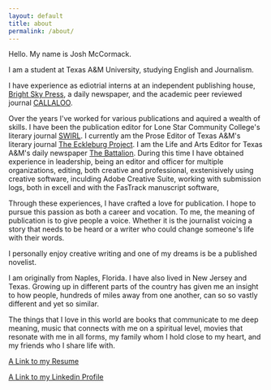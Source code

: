 ```yaml
---
layout: default
title: about
permalink: /about/
---
```

Hello. My name is Josh McCormack.

I am a student at Texas A&amp;M University, studying English and Journalism. 

I have experience as ediotrial interns at an independent publishing house, [Bright Sky Press](http://brightskypress.com), a daily newspaper, and the academic peer reviewed journal [CALLALOO](http://callaloo.tamu.edu). 

Over the years I&#39;ve worked for various publications and aquired a wealth of skills. I have been the publication editor for Lone Star Community College's literary journal [SWIRL](http://www.lonestar.edu/swirl.htm). I currently am the Prose Editor of Texas A&amp;M&#39;s literary journal [The Eckleburg Project](http://www.theeckleburgproject.com). I am the Life and Arts Editor for Texas A&amp;M&#39;s daily newspaper [The Battalion](http://www.thebatt.com). During this time I have obtained experience in leadership, being an editor and officer for multiple organizations, editing, both creative and professional, exstenisively using creative software, inculding Adobe Creative Suite, working with submission logs, both in excell and with the FasTrack manuscript software, 

Through these experiences, I have crafted a love for publication. I hope to pursue this passion as both a career and vocation. To me, the meaning of publication is to give people a voice. Whether it is the journalist voicing a story that needs to be heard or a writer who could change someone's life with their words. 

I personally enjoy creative writing and one of my dreams is be a published novelist. 

I am originally from Naples, Florida. I have also lived in New Jersey and Texas. Growing up in different parts of the country has given me an insight to how people, hundreds of miles away from one another, can so so vastly different and yet so similar. 

The things that I love in this world are books that communicate to me deep meaning, music that connects with me on a spiritual level, movies that resonate with me in all forms, my family whom I hold close to my heart, and my friends who I share life with. 

[A Link to my Resume](file:///Users/joshmccormack/Desktop/Resume/index.html)

[A Link to my Linkedin Profile](https://www.linkedin.com/in/josh-mccormack-712031114?trk=nav_responsive_tab_profile)